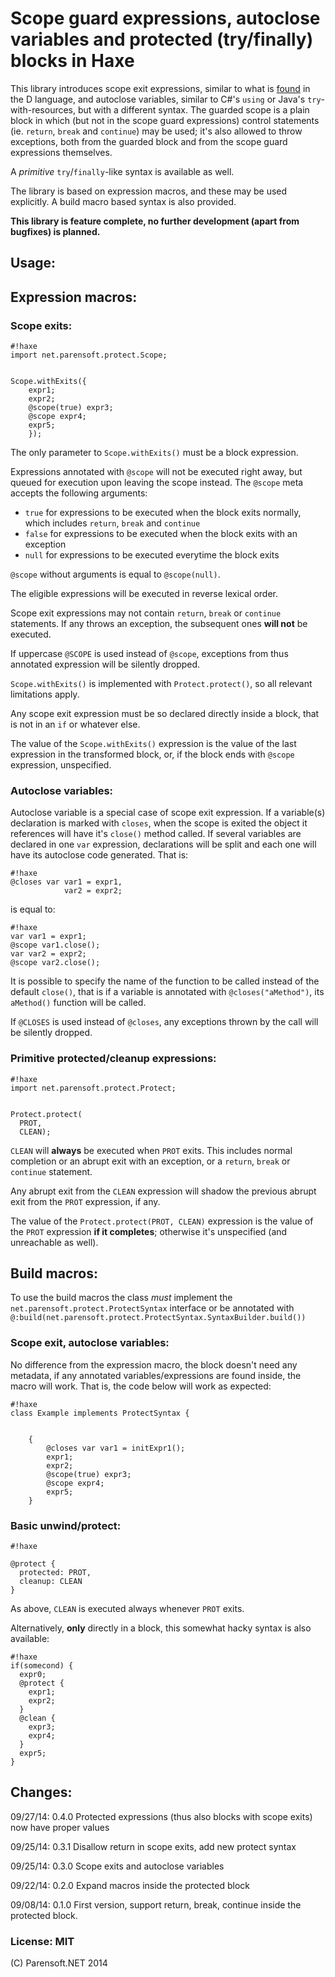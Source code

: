 # Scope guard expressions, autoclose variables and protected (try/finally) blocks in Haxe

This library introduces scope exit expressions, similar to what is [found](http://dlang.org/statement.html#ScopeGuardStatement)
in the D language, and autoclose variables, similar to C#'s ```using``` or Java's ```try```-with-resources, but with
a different syntax. The guarded scope is a plain block in which (but not in the scope guard expressions) control statements
(ie. ```return```, ```break``` and ```continue```) may be used; it's also allowed to throw exceptions, both from the guarded block
and from the scope guard expressions themselves.

A _primitive_ ```try```/```finally```-like syntax is available as well.

The library is based on expression macros, and these may be used explicitly. A build macro based syntax is also provided.

**This library is feature complete, no further development (apart from bugfixes) is planned.**

## Usage:

## Expression macros:

### Scope exits:

```
#!haxe
import net.parensoft.protect.Scope;


Scope.withExits({
    expr1;
    expr2;
    @scope(true) expr3;
    @scope expr4;
    expr5;
    });
```

The only parameter to ```Scope.withExits()``` must be a block expression.

Expressions annotated with ```@scope``` will not be executed right away, but queued for execution
upon leaving the scope instead. The ```@scope``` meta accepts the following arguments:

* ```true``` for expressions to be executed when the block exits normally, which includes ```return```,
  ```break``` and ```continue```
* ```false``` for expressions to be executed when the block exits with an exception
* ```null``` for expressions to be executed everytime the block exits

```@scope``` without arguments is equal to ```@scope(null)```.

The eligible expressions will be executed in reverse lexical order.

Scope exit expressions may not contain ```return```, ```break``` or ```continue``` statements.
If any throws an exception, the subsequent
ones **will not** be executed.

If uppercase ```@SCOPE``` is used instead of ```@scope```, exceptions from thus annotated expression
will be silently dropped.

```Scope.withExits()``` is implemented with ```Protect.protect()```, so all relevant limitations apply.

Any scope exit expression must be so declared directly inside a block, that is not in an ```if``` or whatever
else.

The value of the ```Scope.withExits()``` expression is the value of the last expression in the transformed
block, or, if the block ends with ```@scope``` expression, unspecified.

### Autoclose variables:

Autoclose variable is a special case of scope exit expression. If a variable(s) declaration is marked with
```closes```, when the scope is exited the object it references will have it's ```close()``` method
called. If several variables are declared in one ```var``` expression, declarations will be split and each
one will have its autoclose code generated. That is:
```
#!haxe
@closes var var1 = expr1,
            var2 = expr2;
```
is equal to:
```
#!haxe
var var1 = expr1;
@scope var1.close();
var var2 = expr2;
@scope var2.close();
```

It is possible to specify the name of the function to be called instead of the default ```close()```, that is
if a variable is annotated with ```@closes("aMethod")```, its ```aMethod()``` function will be called.

If ```@CLOSES``` is used instead of ```@closes```, any exceptions thrown by the call will be silently dropped.

### Primitive protected/cleanup expressions:

```
#!haxe
import net.parensoft.protect.Protect;


Protect.protect(
  PROT,
  CLEAN);
```

```CLEAN``` will **always** be executed when ```PROT``` exits. This includes normal completion or
an abrupt exit with an exception, or a ```return```, ```break``` or ```continue``` statement.


Any abrupt exit from the ```CLEAN``` expression will shadow the previous abrupt exit from the ```PROT```
expression, if any.

The value of the ```Protect.protect(PROT, CLEAN)``` expression is the value of the ```PROT``` expression
**if it completes**; otherwise it's unspecified (and unreachable as well).

## Build macros:

To use the build macros the class _must_ implement the ```net.parensoft.protect.ProtectSyntax```
interface or be annotated with ```@:build(net.parensoft.protect.ProtectSyntax.SyntaxBuilder.build())```

### Scope exit, autoclose variables:

No difference from the expression macro, the block doesn't need any metadata, if any annotated 
variables/expressions are found inside, the macro will work. That is, the code below will work
as expected:

```
#!haxe
class Example implements ProtectSyntax {


    {
        @closes var var1 = initExpr1();
        expr1;
        expr2;
        @scope(true) expr3;
        @scope expr4;
        expr5;
    }
```


### Basic unwind/protect:

```
#!haxe

@protect {
  protected: PROT,
  cleanup: CLEAN
}

```
As above, ```CLEAN``` is executed always whenever ```PROT``` exits.

Alternatively, **only** directly in a block, this somewhat hacky syntax is also available:
```
#!haxe
if(somecond) {
  expr0;
  @protect {
    expr1;
    expr2;
  }
  @clean {
    expr3;
    expr4;
  }
  expr5;
}
```

## Changes:

09/27/14: 0.4.0 Protected expressions (thus also blocks with scope exits) now have proper values

09/25/14: 0.3.1 Disallow return in scope exits, add new protect syntax

09/25/14: 0.3.0 Scope exits and autoclose variables

09/22/14: 0.2.0 Expand macros inside the protected block

09/08/14: 0.1.0 First version, support return, break, continue
inside the protected block.


### License: MIT

(C) Parensoft.NET 2014
